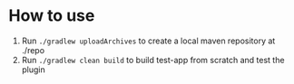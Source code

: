 # How to use

1. Run `./gradlew uploadArchives` to create a local maven repository at ./repo
2. Run `./gradlew clean build` to build test-app from scratch and test the plugin
